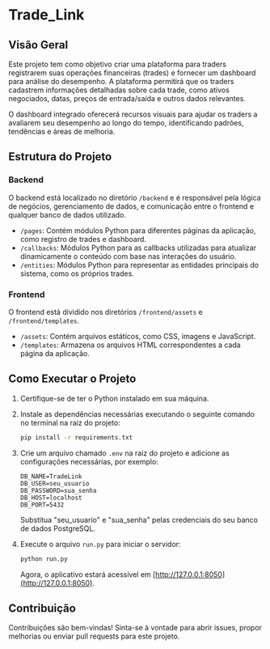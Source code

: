 # Trade_Link

## Visão Geral

Este projeto tem como objetivo criar uma plataforma para traders registrarem suas operações financeiras (trades) e fornecer um dashboard para análise do desempenho. A plataforma permitirá que os traders cadastrem informações detalhadas sobre cada trade, como ativos negociados, datas, preços de entrada/saída e outros dados relevantes.

O dashboard integrado oferecerá recursos visuais para ajudar os traders a avaliarem seu desempenho ao longo do tempo, identificando padrões, tendências e áreas de melhoria.

## Estrutura do Projeto

### Backend

O backend está localizado no diretório `/backend` e é responsável pela lógica de negócios, gerenciamento de dados, e comunicação entre o frontend e qualquer banco de dados utilizado.

- `/pages`: Contém módulos Python para diferentes páginas da aplicação, como registro de trades e dashboard.
- `/callbacks`: Módulos Python para as callbacks utilizadas para atualizar dinamicamente o conteúdo com base nas interações do usuário.
- `/entities`: Módulos Python para representar as entidades principais do sistema, como os próprios trades.

### Frontend

O frontend está dividido nos diretórios `/frontend/assets` e `/frontend/templates`.

- `/assets`: Contém arquivos estáticos, como CSS, imagens e JavaScript.
- `/templates`: Armazena os arquivos HTML correspondentes a cada página da aplicação.


## Como Executar o Projeto

1. Certifique-se de ter o Python instalado em sua máquina.

2. Instale as dependências necessárias executando o seguinte comando no terminal na raiz do projeto:

    ```bash
    pip install -r requirements.txt
    ```

3. Crie um arquivo chamado `.env` na raiz do projeto e adicione as configurações necessárias, por exemplo:

    ```plaintext
    DB_NAME=TradeLink
    DB_USER=seu_usuario
    DB_PASSWORD=sua_senha
    DB_HOST=localhost
    DB_PORT=5432
    ```

   Substitua "seu_usuario" e "sua_senha" pelas credenciais do seu banco de dados PostgreSQL.

4. Execute o arquivo `run.py` para iniciar o servidor:

    ```bash
    python run.py
    ```

   Agora, o aplicativo estará acessível em [http://127.0.0.1:8050](http://127.0.0.1:8050).


## Contribuição

Contribuições são bem-vindas! Sinta-se à vontade para abrir issues, propor melhorias ou enviar pull requests para este projeto.
